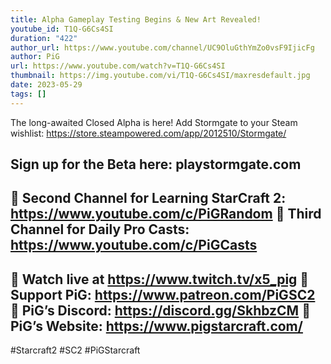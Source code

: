 ```yaml
---
title: Alpha Gameplay Testing Begins & New Art Revealed!
youtube_id: T1Q-G6Cs4SI
duration: "422"
author_url: https://www.youtube.com/channel/UC9OluGthYmZo0vsF9IjicFg
author: PiG
url: https://www.youtube.com/watch?v=T1Q-G6Cs4SI
thumbnail: https://img.youtube.com/vi/T1Q-G6Cs4SI/maxresdefault.jpg
date: 2023-05-29
tags: []
---
```

The long-awaited Closed Alpha is here! Add Stormgate to your Steam wishlist: https://store.steampowered.com/app/2012510/Stormgate/

Sign up for the Beta here: playstormgate.com
--
🐷 Second Channel for Learning StarCraft 2: https://www.youtube.com/c/PiGRandom
🐷 Third Channel for Daily Pro Casts: https://www.youtube.com/c/PiGCasts
--
🐷 Watch live at https://www.twitch.tv/x5_pig
🐷 Support PiG: https://www.patreon.com/PiGSC2
🐷 PiG’s Discord: https://discord.gg/SkhbzCM
🐷 PiG’s Website: https://www.pigstarcraft.com/
 --
#Starcraft2 #SC2 #PiGStarcraft